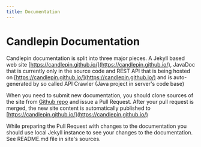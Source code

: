 ```yaml
---
title: Documentation
---
```

# Candlepin Documentation
Candlepin documentation is split into three major pieces. A Jekyll based web site [https://candlepin.github.io/](https://candlepin.github.io/), JavaDoc that is currently only in the source code and REST API that is being hosted on [https://candlepin.github.io/](https://candlepin.github.io/) and is auto-generated by so called API Crawler (Java project in server's code base)

When you need to submit new documentation, you should clone sources of the site from  [Github repo](https://github.com/candlepin/candlepin.github.io) and issue a Pull Request. After your pull request is merged, the new site content is automatically published to [https://candlepin.github.io/](https://candlepin.github.io/)

While preparing the Pull Request with changes to the documentation you should use local Jekyll instance to see your changes to the documentation. See README.md file in site's sources.


